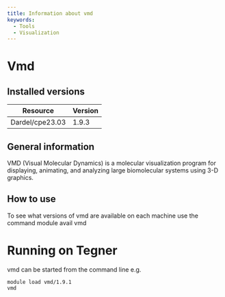 ```yaml
---
title: Information about vmd
keywords:
  - Tools
  - Visualization
---
```

# Vmd

## Installed versions

| Resource | Version |
|---|---|
| Dardel/cpe23.03 | 1.9.3 |

## General information

VMD (Visual Molecular Dynamics) is a molecular visualization program for displaying, animating, and analyzing large biomolecular systems using 3-D graphics.


## How to use

To see what versions of vmd are available on each machine use the command
module avail vmd

# Running on Tegner
vmd can be started from the command line e.g.
```
module load vmd/1.9.1
vmd
```


